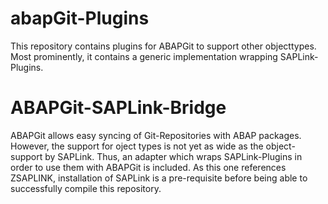 # abapGit-Plugins
This repository contains plugins for ABAPGit to support other objecttypes.
Most prominently, it contains a generic implementation wrapping SAPLink-Plugins.

# ABAPGit-SAPLink-Bridge
ABAPGit allows easy syncing of Git-Repositories with ABAP packages. 
However, the support for oject types is not yet as wide as the object-support by SAPLink.
Thus,  an adapter which wraps SAPLink-Plugins in order to use them with ABAPGit is included.
As this one references ZSAPLINK, installation of SAPLink is a pre-requisite before being able 
to successfully compile this repository.
